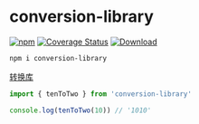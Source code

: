 # conversion-library

[![npm](https://img.shields.io/npm/v/conversion-library)](https://www.npmjs.com/package/conversion-library) [![Coverage Status](https://coveralls.io/repos/github/fxss5201/conversion-library/badge.svg?branch=main)](https://coveralls.io/github/fxss5201/conversion-library?branch=main) [![Download](https://img.shields.io/npm/dm/conversion-library)](https://www.npmjs.com/package/conversion-library)

```sh
npm i conversion-library
```

[转换库](https://fxss5201.github.io/conversion-library/zh/)

```ts
import { tenToTwo } from 'conversion-library'

console.log(tenToTwo(10)) // '1010'
```
